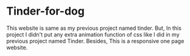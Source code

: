 # Tinder-for-dog
This website is same as my previous project named tinder. But, In this project I didn't put any extra animation function of css like I did in my previous project named Tinder.
Besides, This is a responsive one page website.
